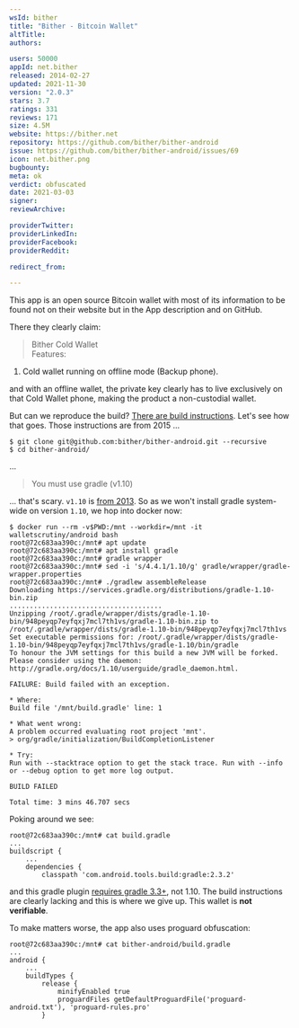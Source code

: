 ```yaml
---
wsId: bither
title: "Bither - Bitcoin Wallet"
altTitle: 
authors:

users: 50000
appId: net.bither
released: 2014-02-27
updated: 2021-11-30
version: "2.0.3"
stars: 3.7
ratings: 331
reviews: 171
size: 4.5M
website: https://bither.net
repository: https://github.com/bither/bither-android
issue: https://github.com/bither/bither-android/issues/69
icon: net.bither.png
bugbounty: 
meta: ok
verdict: obfuscated
date: 2021-03-03
signer: 
reviewArchive:

providerTwitter: 
providerLinkedIn: 
providerFacebook: 
providerReddit: 

redirect_from:

---
```


This app is an open source Bitcoin wallet with most of its information to be
found not on their website but in the App description and on GitHub.

There they clearly claim:

> Bither Cold Wallet<br>
  Features:<br>
  1. Cold wallet running on offline mode (Backup phone).

and with an offline wallet, the private key clearly has to live exclusively on
that Cold Wallet phone, making the product a non-custodial wallet.

But can we reproduce the build?
[There are build instructions](https://github.com/bither/bither-android/wiki/bulid-bither-android). Let's see how that goes. Those instructions are from 2015 ...

```
$ git clone git@github.com:bither/bither-android.git --recursive
$ cd bither-android/
```

...

> You must use gradle (v1.10)

... that's scary. `v1.10` is [from 2013](https://gradle.org/releases/). So as we
won't install gradle system-wide on version `1.10`, we hop into docker now:

```
$ docker run --rm -v$PWD:/mnt --workdir=/mnt -it walletscrutiny/android bash
root@72c683aa390c:/mnt# apt update
root@72c683aa390c:/mnt# apt install gradle          
root@72c683aa390c:/mnt# gradle wrapper
root@72c683aa390c:/mnt# sed -i 's/4.4.1/1.10/g' gradle/wrapper/gradle-wrapper.properties 
root@72c683aa390c:/mnt# ./gradlew assembleRelease
Downloading https://services.gradle.org/distributions/gradle-1.10-bin.zip
......................................
Unzipping /root/.gradle/wrapper/dists/gradle-1.10-bin/948peyqp7eyfqxj7mcl7th1vs/gradle-1.10-bin.zip to /root/.gradle/wrapper/dists/gradle-1.10-bin/948peyqp7eyfqxj7mcl7th1vs
Set executable permissions for: /root/.gradle/wrapper/dists/gradle-1.10-bin/948peyqp7eyfqxj7mcl7th1vs/gradle-1.10/bin/gradle
To honour the JVM settings for this build a new JVM will be forked. Please consider using the daemon: http://gradle.org/docs/1.10/userguide/gradle_daemon.html.

FAILURE: Build failed with an exception.

* Where:
Build file '/mnt/build.gradle' line: 1

* What went wrong:
A problem occurred evaluating root project 'mnt'.
> org/gradle/initialization/BuildCompletionListener

* Try:
Run with --stacktrace option to get the stack trace. Run with --info or --debug option to get more log output.

BUILD FAILED

Total time: 3 mins 46.707 secs
```

Poking around we see:

```
root@72c683aa390c:/mnt# cat build.gradle 
...
buildscript {
    ...
    dependencies {
        classpath 'com.android.tools.build:gradle:2.3.2'
```

and this gradle plugin
[requires gradle 3.3+](https://developer.android.com/studio/releases/gradle-plugin),
not 1.10. The build instructions are clearly lacking and this is where we give
up. This wallet is **not verifiable**.

To make matters worse, the app also uses proguard obfuscation:

```
root@72c683aa390c:/mnt# cat bither-android/build.gradle 
...
android {
    ...
    buildTypes {
        release {
            minifyEnabled true
            proguardFiles getDefaultProguardFile('proguard-android.txt'), 'proguard-rules.pro'
        }
```

